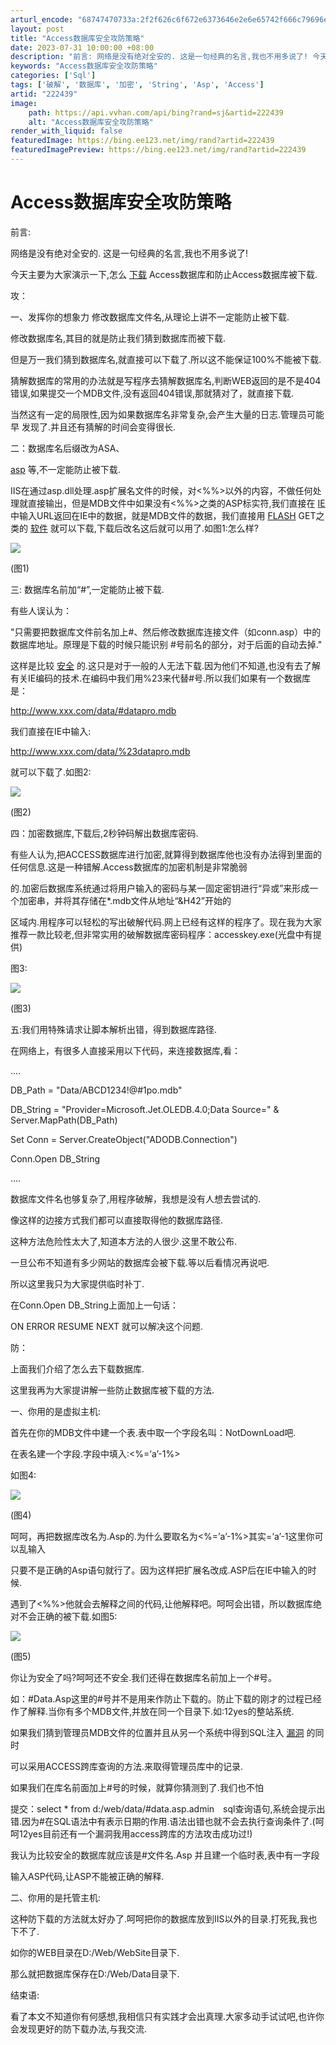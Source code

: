 ```yaml
---
arturl_encode: "68747470733a:2f2f626c6f672e6373646e2e6e65742f666c79696e67736e6f:77792f61727469636c652f64657461696c732f323232343339"
layout: post
title: "Access数据库安全攻防策略"
date: 2023-07-31 10:00:00 +08:00
description: "前言: 网络是没有绝对全安的. 这是一句经典的名言,我也不用多说了! 今天主要为大家演示一下,怎么下"
keywords: "Access数据库安全攻防策略"
categories: ['Sql']
tags: ['破解', '数据库', '加密', 'String', 'Asp', 'Access']
artid: "222439"
image:
    path: https://api.vvhan.com/api/bing?rand=sj&artid=222439
    alt: "Access数据库安全攻防策略"
render_with_liquid: false
featuredImage: https://bing.ee123.net/img/rand?artid=222439
featuredImagePreview: https://bing.ee123.net/img/rand?artid=222439
---
```


# Access数据库安全攻防策略

前言:
  
网络是没有绝对全安的. 这是一句经典的名言,我也不用多说了!
  
今天主要为大家演示一下,怎么
[下载](http://www.enet.com.cn/eschool/includes/zhuanti/zt/download/32.shtml)
Access数据库和防止Access数据库被下载.
  
  
  
  
攻：
  
  
一、发挥你的想象力 修改数据库文件名,从理论上讲不一定能防止被下载.
  
修改数据库名,其目的就是防止我们猜到数据库而被下载.
  
但是万一我们猜到数据库名,就直接可以下载了.所以这不能保证100%不能被下载.
  
猜解数据库的常用的办法就是写程序去猜解数据库名,判断WEB返回的是不是404错误,如果提交一个MDB文件,没有返回404错误,那就猜对了，就直接下载.
  
当然这有一定的局限性,因为如果数据库名非常复杂,会产生大量的日志.管理员可能早 发现了.并且还有猜解的时间会变得很长.
  
  
  
二：数据库名后缀改为ASA、

[asp](bbs.idcfly.com "asp")
等,不一定能防止被下载.
  
IIS在通过asp.dll处理.asp扩展名文件的时候，对<%%>以外的内容，不做任何处理就直接输出，但是MDB文件中如果没有<%%>之类的ASP标实符,我们直接在
[IE](http://www.enet.com.cn/eschool/inforcenter/T20040306292130.html)
中输入URL返回在IE中的数据，就是MDB文件的数据，我们直接用
[FLASH](http://www.enet.com.cn/eschool/includes/zhuanti/flash/index.shtml)
GET之类的
[软件](http://www.enet.com.cn/eschool/rjyy.shtml)
就可以下载,下载后改名这后就可以用了.如图1:怎么样?

![](http://images.enet.com.cn/iflow/articleimage/200407/1090248832809.gif)

(图1)
  
  
  
三: 数据库名前加“#”,一定能防止被下载.
  
  
有些人误认为：
  
"只需要把数据库文件前名加上#、然后修改数据库连接文件（如conn.asp）中的数据库地址。原理是下载的时候只能识别 #号前名的部分，对于后面的自动去掉."
  
  
这样是比较
[安全](http://www.enet.com.cn/eschool/includes/zhuanti/zt/anquan/2.shtml)
的.这只是对于一般的人无法下载.因为他们不知道,也没有去了解有关IE编码的技术.在编码中我们用%23来代替#号.所以我们如果有一个数据库是：
  
http://www.xxx.com/data/#datapro.mdb
  
我们直接在IE中输入:
  
http://www.xxx.com/data/%23datapro.mdb
  
就可以下载了.如图2:

![](http://images.enet.com.cn/iflow/articleimage/200407/1090248851165.gif)

(图2)
  
四：加密数据库,下载后,2秒钟码解出数据库密码.
  
有些人认为,把ACCESS数据库进行加密,就算得到数据库他也没有办法得到里面的任何信息.这是一种错解.Access数据库的加密机制是非常脆弱
  
  
的.加密后数据库系统通过将用户输入的密码与某一固定密钥进行“异或”来形成一个加密串，并将其存储在*.mdb文件从地址“&H42”开始的
  
  
区域内.用程序可以轻松的写出破解代码.网上已经有这样的程序了。现在我为大家推荐一款比较老,但非常实用的破解数据库密码程序：accesskey.exe(光盘中有提供)
  
  
图3:

![](http://images.enet.com.cn/iflow/articleimage/200407/1090248876002.gif)

(图3)
  
五:我们用特殊请求让脚本解析出错，得到数据库路径.
  
在网络上，有很多人直接采用以下代码，来连接数据库,看：
  
....
  
DB_Path = "Data/ABCD1234!@#1po.mdb"
  
DB_String = "Provider=Microsoft.Jet.OLEDB.4.0;Data Source=" & Server.MapPath(DB_Path)
  
Set Conn = Server.CreateObject("ADODB.Connection")
  
Conn.Open DB_String
  
....
  
数据库文件名也够复杂了,用程序破解，我想是没有人想去尝试的.
  
像这样的边接方式我们都可以直接取得他的数据库路径.
  
这种方法危险性太大了,知道本方法的人很少.这里不敢公布.
  
一旦公布不知道有多少网站的数据库会被下载.等以后看情况再说吧.
  
所以这里我只为大家提供临时补丁.
  
在Conn.Open DB_String上面加上一句话：
  
ON ERROR RESUME NEXT 就可以解决这个问题.
  
  
  
防：
  
  
上面我们介绍了怎么去下载数据库.
  
这里我再为大家提讲解一些防止数据库被下载的方法.
  
  
一、你用的是虚拟主机:
  
  
首先在你的MDB文件中建一个表.表中取一个字段名叫：NotDownLoad吧.
  
在表名建一个字段.字段中填入:<%=’a’-1%>
  
如图4:

![](http://images.enet.com.cn/iflow/articleimage/200407/1090248894012.gif)

(图4)
  
呵呵，再把数据库改名为.Asp的.为什么要取名为<%=’a’-1%>其实=’a’-1这里你可以乱输入
  
只要不是正确的Asp语句就行了。因为这样把扩展名改成.ASP后在IE中输入的时候.
  
遇到了<%%>他就会去解释之间的代码,让他解释吧。呵呵会出错，所以数据库绝对不会正确的被下载.如图5:

![](http://images.enet.com.cn/iflow/articleimage/200407/1090248910961.gif)

(图5)
  
  
你让为安全了吗?呵呵还不安全.我们还得在数据库名前加上一个#号。
  
如：#Data.Asp这里的#号并不是用来作防止下载的。防止下载的刚才的过程已经作了解释.当你有多个MDB文件,并放在同一个目录下.如:12yes的整站系统.
  
  
如果我们猜到管理员MDB文件的位置并且从另一个系统中得到SQL注入
[漏洞](http://www.enet.com.cn/eschool/includes/zhuanti/zt/anquan/2.shtml)
的同时
  
可以采用ACCESS跨库查询的方法.来取得管理员库中的记录.
  
如果我们在库名前面加上#号的时候，就算你猜测到了.我们也不怕
  
提交：select * from d:/web/data/#data.asp.admin　sql查询语句,系统会提示出错.因为#在SQL语法中有表示日期的作用.语法出错也就不会去执行查询条件了.(呵呵12yes目前还有一个漏洞我用access跨库的方法攻击成功过!)
  
  
我认为比较安全的数据库就应该是#文件名.Asp 并且建一个临时表,表中有一字段
  
输入ASP代码,让ASP不能被正确的解释.
  
  
二、你用的是托管主机:
  
这种防下载的方法就太好办了.呵呵把你的数据库放到IIS以外的目录.打死我,我也下不了.
  
如你的WEB目录在D:/Web/WebSite目录下.
  
那么就把数据库保存在D:/Web/Data目录下.
  
  
结束语:
  
看了本文不知道你有何感想,我相信只有实践才会出真理.大家多动手试试吧,也许你会发现更好的防下载办法,与我交流.